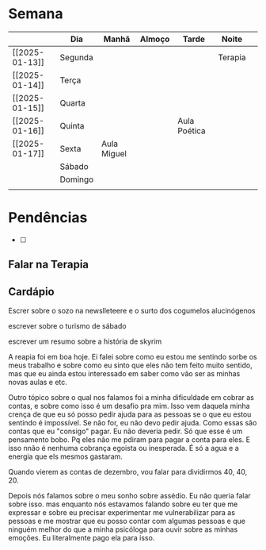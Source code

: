 # Semana
|                | **Dia** | Manhã       | Almoço | Tarde        | Noite   |     |
| -------------- | ------- | ----------- | ------ | ------------ | ------- | --- |
| [[2025-01-13]] | Segunda |             |        |              | Terapia |     |
| [[2025-01-14]] | Terça   |             |        |              |         |     |
| [[2025-01-15]] | Quarta  |             |        |              |         |     |
| [[2025-01-16]] | Quinta  |             |        | Aula Poética |         |     |
| [[2025-01-17]] | Sexta   | Aula Miguel |        |              |         |     |
|                | Sábado  |             |        |              |         |     |
|                | Domingo |             |        |              |         |     |
|                |         |             |        |              |         |     |

# Pendências
- [ ] 

## Falar na Terapia

## Cardápio


Escrer sobre o sozo na newslleteere e o surto dos cogumelos alucinógenos 

escrever sobre o turismo de sábado

escrever um resumo sobre a história de skyrim

A reapia foi em boa hoje. Ei falei sobre como eu estou me sentindo sorbe os meus trabalho e sobre como eu sinto que eles não tem feito muito sentido, mas que eu ainda estou interessado em saber como vão ser as minhas novas aulas e etc. 

Outro tópico sobre o qual nos falamos foi a minha dificuldade em cobrar as contas, e sobre como isso é um desafio pra mim. Isso vem daquela minha crença de que eu só posso pedir ajuda para as pessoas se o que eu estou sentindo é impossível. Se não for, eu não devo pedir ajuda. Como essas são contas que eu "consigo" pagar. Eu não deveria pedir. Só que esse é um pensamento bobo. Pq eles não me pdiram para pagar a conta para eles. E isso nnão é nenhuma cobrança egoista ou inesperada. É só a agua e a energia que els mesmos gastaram. 

Quando vierem as contas de dezembro, vou falar para dividirmos 40, 40, 20.

Depois nós falamos sobre o meu sonho sobre assédio. Eu não queria falar sobre isso. mas enquanto nós estavamos falando sobre eu ter que me expressar e sobre eu precisar experimentar me vulnerabilizar para as pessoas e me mostrar que eu posso contar com algumas pessoas e que ninguém melhor do que a minha psicóloga para ouvir sobre as minhas emoções. Eu literalmente pago ela para isso.  